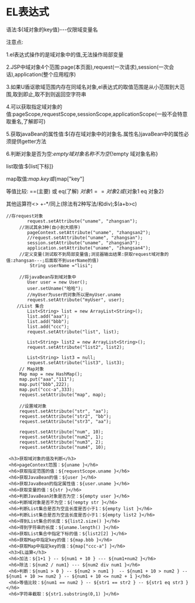 # EL表达式

语法:${域对象的key值}---仅限域变量名

注意点:

1.el表达式操作的是域对象中的值,无法操作局部变量

2.JSP中域对象4个范围:page(本页面),request(一次请求),session(一次会话),application(整个应用程序)

3.如果U盾讴歌域范围内存在同域名对象,el表达式的取值范围是从小范围到大范围,取到即止,取不到则返回空字符串

4.可以获取指定域对象的值:pageScope,requestScope,sessionScope,applicationScope(一般不会特意取重名,了解即可)

5.获取javaBean的属性值:${存在域对象中的对象名.属性名}javaBean中的属性必须提供getter方法

6.判断对象是否为空:${empty 域对象名称} 不为空${!empty 域对象名称}

list取值:${list[下标]}

map取值:${map.key}或${map["key"]

等值比较: ==(主要) 或 eq(了解) ${对象1 == 对象2}或${对象1 eq 对象2}

其他运算符<> +-*/同上(除法有2种写法/和div);$(a+b>c)

```
//存request对象
		request.setAttribute("uname", "zhangsan");
	 //测试其余3种(自小到大顺序) 
	 	pageContext.setAttribute("uname", "zhangsan2");
	 	//request.setAttribute("uname", "zhangsan");
	 	session.setAttribute("uname", "zhangsan3");
	 	application.setAttribute("uname", "zhangsan4");
	 //定义变量(测试取不到局部变量值;浏览器输出结果:获取request域对象的值:zhangsan---;后面取不到userName的值)
		 String userName ="lisi";
	 
	 //将javaBean存到域对象中
		User user = new User();
	 	user.setUname("哈哈");
	 	//myUser为user的对象所以是myUser.uname
	 	request.setAttribute("myUser", user);
	//List 集合	
	 	List<String> list = new ArrayList<String>();
	 	list.add("aaa");
	 	list.add("bbb");
	 	list.add("ccc");
	 	request.setAttribute("list", list);
	 	
	 	List<String> list2 = new ArrayList<String>();
	 	request.setAttribute("list2", list2);
	 	
	 	List<String> list3 = null;
	 	request.setAttribute("list3", list3);
	 // Map对象
	 Map map = new HashMap();
	 map.put("aaa","111");
	 map.put("bbb",222);
	 map.put("ccc-a",333);
	 request.setAttribute("map", map);
	 
	 //设置域对象
	 request.setAttribute("str", "aa");
	 request.setAttribute("str2", "bb");
	 request.setAttribute("str3", "aa");

	 request.setAttribute("num", 10);
	 request.setAttribute("num2", 1);
	 request.setAttribute("num3", 2);
	 request.setAttribute("num4", 10);
   
 <h3>获取域对象的值及判断</h3>
 <h6>pageContext范围：${uname }</h6>
 <h6>获取指定范围的值：${requestScope.uname }</h6>
 <h6>获取JavaBean的值：${user }</h6>
 <h6>获取JavaBean的指定属性值：${user.uname }</h6>
 <h6>获取变量的值：${str }</h6>
 <h6>判断JavaBean对象是否为空：${empty user }</h6>
 <h6>判断域对象是否不为空：${!empty str }</h6>
 <h6>判断List集合是否为空且长度是否小于1：${empty list }</h6>
 <h6>判断List集合是否为空且长度是否小于1：${empty list2 }</h6>
 <h6>得到List集合的长度：${list2.size() }</h6>
 <h6>得到字符串的长度：${uname.length() }</h6>
 <h6>获取List集合中指定下标的值：${list2[2] }</h6>
 <h6>获取Map中指定key的值：${map.bbb }</h6>
 <h6>获取Map中指定key的值：${map["ccc-a"] }</h6>
 <h3>EL运算</h3>
 <h6>加法：${1+1 } -- ${num1 + 10 } --- ${num1+num2 }</h6>
 <h6>除法：${num2 / num1} --- ${num2 div num1 }</h6>
 <h6>判断：${num1 > 0 } -- ${num2 > num1 }  -- ${num1 + 10 > num2 } -- ${num1 + 10 >= num2 } -- ${num1 + 10 <= num2 + 1 }</h6>
 <h6>等值比较：${num1 == num2 } -- ${str1 == str2 } -- ${str1 eq str3 }</h6>
 <h6>字符串截取：${str1.substring(0,1) }</h6>
 ```
 

